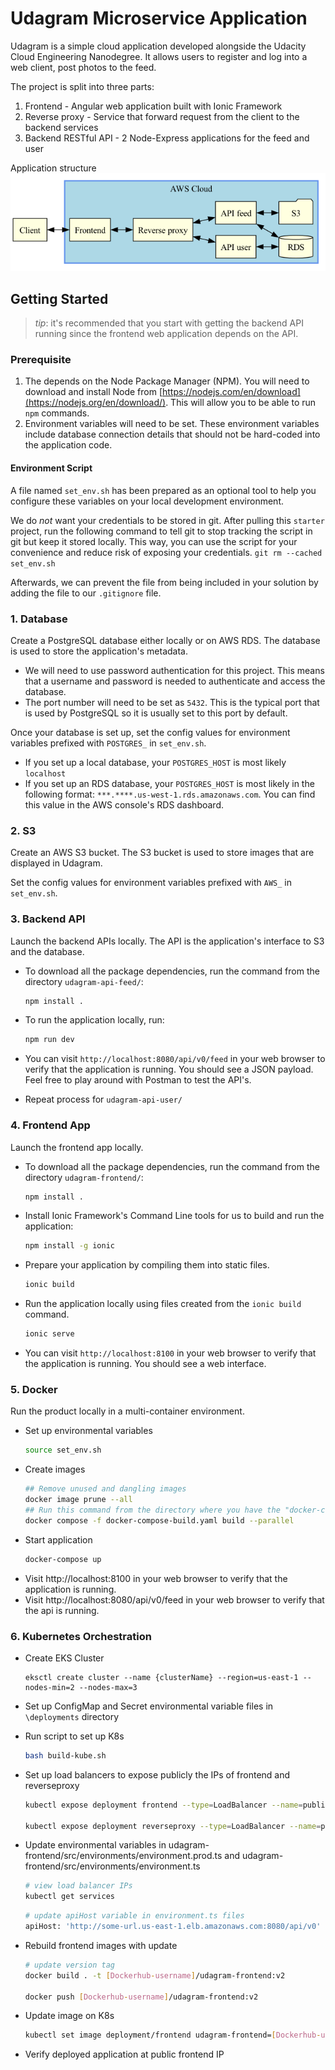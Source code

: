 # Udagram Microservice Application

Udagram is a simple cloud application developed alongside the Udacity Cloud Engineering Nanodegree. It allows users to register and log into a web client, post photos to the feed.

The project is split into three parts:

1. Frontend - Angular web application built with Ionic Framework
2. Reverse proxy - Service that forward request from the client to the backend services 
3. Backend RESTful API - 2 Node-Express applications for the feed and user

Application structure
![Application structure](screenshots/application-structure.png)

## Getting Started

> _tip_: it's recommended that you start with getting the backend API running since the frontend web application depends on the API.

### Prerequisite

1. The depends on the Node Package Manager (NPM). You will need to download and install Node from [https://nodejs.com/en/download](https://nodejs.org/en/download/). This will allow you to be able to run `npm` commands.
2. Environment variables will need to be set. These environment variables include database connection details that should not be hard-coded into the application code.

#### Environment Script

A file named `set_env.sh` has been prepared as an optional tool to help you configure these variables on your local development environment.

We do _not_ want your credentials to be stored in git. After pulling this `starter` project, run the following command to tell git to stop tracking the script in git but keep it stored locally. This way, you can use the script for your convenience and reduce risk of exposing your credentials.
`git rm --cached set_env.sh`

Afterwards, we can prevent the file from being included in your solution by adding the file to our `.gitignore` file.

### 1. Database

Create a PostgreSQL database either locally or on AWS RDS. The database is used to store the application's metadata.

- We will need to use password authentication for this project. This means that a username and password is needed to authenticate and access the database.
- The port number will need to be set as `5432`. This is the typical port that is used by PostgreSQL so it is usually set to this port by default.

Once your database is set up, set the config values for environment variables prefixed with `POSTGRES_` in `set_env.sh`.

- If you set up a local database, your `POSTGRES_HOST` is most likely `localhost`
- If you set up an RDS database, your `POSTGRES_HOST` is most likely in the following format: `***.****.us-west-1.rds.amazonaws.com`. You can find this value in the AWS console's RDS dashboard.

### 2. S3

Create an AWS S3 bucket. The S3 bucket is used to store images that are displayed in Udagram.

Set the config values for environment variables prefixed with `AWS_` in `set_env.sh`.

### 3. Backend API

Launch the backend APIs locally. The API is the application's interface to S3 and the database.

- To download all the package dependencies, run the command from the directory `udagram-api-feed/`:
  ```bash
  npm install .
  ```
- To run the application locally, run:
  ```bash
  npm run dev
  ```
- You can visit `http://localhost:8080/api/v0/feed` in your web browser to verify that the application is running. You should see a JSON payload. Feel free to play around with Postman to test the API's.

- Repeat process for `udagram-api-user/`

### 4. Frontend App

Launch the frontend app locally.

- To download all the package dependencies, run the command from the directory `udagram-frontend/`:
  ```bash
  npm install .
  ```
- Install Ionic Framework's Command Line tools for us to build and run the application:
  ```bash
  npm install -g ionic
  ```
- Prepare your application by compiling them into static files.
  ```bash
  ionic build
  ```
- Run the application locally using files created from the `ionic build` command.
  ```bash
  ionic serve
  ```
- You can visit `http://localhost:8100` in your web browser to verify that the application is running. You should see a web interface.

### 5. Docker

Run the product locally in a multi-container environment.

- Set up environmental variables
  ```bash
  source set_env.sh
  ```
- Create images
  ```bash
  ## Remove unused and dangling images
  docker image prune --all
  ## Run this command from the directory where you have the "docker-compose-build.yaml" file present
  docker compose -f docker-compose-build.yaml build --parallel
  ```
- Start application 
  ```bash
  docker-compose up
  ```
- Visit http://localhost:8100 in your web browser to verify that the application is running.
- Visit http://localhost:8080/api/v0/feed in your web browser to verify that the api is running.
  
### 6. Kubernetes Orchestration
- Create EKS Cluster
  ```
  eksctl create cluster --name {clusterName} --region=us-east-1 --nodes-min=2 --nodes-max=3
  ```
- Set up ConfigMap and Secret environmental variable files in `\deployments` directory
- Run script to set up K8s 
  ```bash
  bash build-kube.sh
  ```
- Set up load balancers to expose publicly the IPs of frontend and reverseproxy 
  ```bash
  kubectl expose deployment frontend --type=LoadBalancer --name=publicfrontend

  kubectl expose deployment reverseproxy --type=LoadBalancer --name=publicreverseproxy
  ```

- Update environmental variables in udagram-frontend/src/environments/environment.prod.ts and udagram-frontend/src/environments/environment.ts
  ```bash
  # view load balancer IPs
  kubectl get services
  ```
  ```bash
  # update apiHost variable in environment.ts files
  apiHost: 'http://some-url.us-east-1.elb.amazonaws.com:8080/api/v0'
  ```
- Rebuild frontend images with update
  ```bash
  # update version tag
  docker build . -t [Dockerhub-username]/udagram-frontend:v2 

  docker push [Dockerhub-username]/udagram-frontend:v2
   ```

- Update image on K8s
  ```bash
  kubectl set image deployment/frontend udagram-frontend=[Dockerhub-username]/udagram-frontend:v2
  ```
- Verify deployed application at public frontend IP

  
